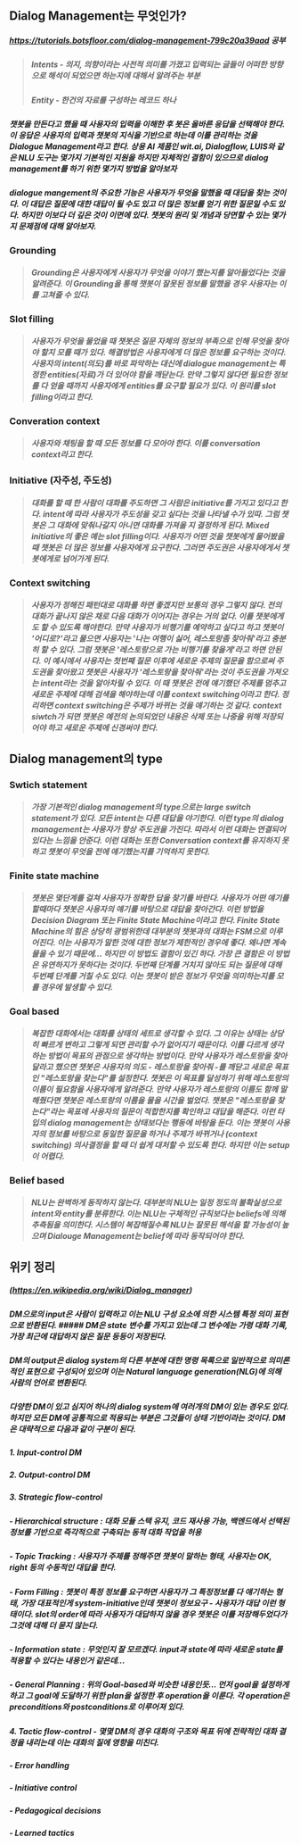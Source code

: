 
## Dialog Management는 무엇인가? 
##### https://tutorials.botsfloor.com/dialog-management-799c20a39aad 공부

> ##### Intents - 의지, 의향이라는 사전적 의미를 가졌고 입력되는 글들이 어떠한 방향으로 해석이 되었으면 하는지에 대해서 알려주는 부분
> ##### Entity - 한건의 자료를 구성하는 레코드 하나

##### 챗봇을 만든다고 했을 때 사용자의 입력을 이해한 후 봇은 올바른 응답을 선택해야 한다. 이 응답은 사용자의 입력과 챗봇의 지식을 기반으로 하는데 이를 관리하는 것을 Dialogue Management라고 한다. 상용 AI 제품인 wit.ai, Dialogflow, LUIS와 같은 NLU 도구는 몇가지 기본적인 지원을 하지만 자체적인 결함이 있으므로 dialog management를 하기 위한 몇가지 방법을 알아보자

##### dialogue mangement의 주요한 기능은 사용자가 무엇을 말했을 때 대답을 찾는 것이다. 이 대답은 질문에 대한 대답이 될 수도 있고 더 많은 정보를 얻기 위한 질문일 수도 있다. 하지만 이보다 더 깊은 것이 이면에 있다. 챗봇의 원리 및 개념과 당면할 수 있는 몇가지 문제점에 대해 알아보자.

### Grounding
> ##### Grounding은 사용자에게 사용자가 무엇을 이야기 했는지를 알아들었다는 것을 알려준다. 이 Grounding을 통해 챗봇이 잘못된 정보를 말했을 경우 사용자는 이를 고쳐줄 수 있다.

### Slot filling
> ##### 사용자가 무엇을 물었을 때 챗봇은 질문 자체의 정보의 부족으로 인해 무엇을 찾아야 할지 모를 때가 있다. 해결방법은 사용자에게 더 많은 정보를 요구하는 것이다. 사용자의 intent(의도)를 바로 파악하는 대신에 dialogue management는 특정한 entities(자료)가 더 있어야 함을 깨닫는다. 만약 그렇지 않다면 필요한 정보를 다 얻을 때까지 사용자에게 entities를 요구할 필요가 있다. 이 원리를 slot filling이라고 한다. 

### Converation context
> ##### 사용자와 채팅을 할 때 모든 정보를 다 모아야 한다. 이를 conversation context라고 한다.

### Initiative (자주성, 주도성)
> ##### 대화를 할 때 한 사람이 대화를 주도하면 그 사람은 initiative를 가지고 있다고 한다. intent에 따라 사용자가 주도성을 갖고 싶다는 것을 나타낼 수가 있따. 그럼 챗봇은 그 대화에 맞춰나갈지 아니면 대화를 가져올 지 결정하게 된다. Mixed initiative의 좋은 예는 slot filling이다. 사용자가 어떤 것을 챗봇에게 물어봤을 때 챗봇은 더 많은 정보를 사용자에게 요구한다. 그러면 주도권은 사용자에게서 챗봇에게로 넘어가게 된다.

### Context switching
> ##### 사용자가 정해진 패턴대로 대화를 하면 좋겠지만 보통의 경우 그렇지 않다. 전의 대화가 끝나지 않은 채로 다음 대화가 이어지는 경우는 거의 없다. 이를 챗봇에게도 할 수 있도록 해야한다. 만약 사용자가 비행기를 예약하고 싶다고 하고 챗봇이 '어디로?'라고 물으면 사용자는 '나는 여행이 싫어, 레스토랑좀 찾아줘'라고 충분히 할 수 있다. 그럼 챗봇은 '레스토랑으로 가는 비행기를 찾을게'라고 하면 안된다. 이 예시에서 사용자는 첫번째 질문 이후에 새로운 주제의 질문을 함으로써 주도권을 찾아왔고 챗봇은 사용자가 '레스토랑을 찾아줘'라는 것이 주도권을 가져오는 intent라는 것을 알아차릴 수 있다. 이 때 챗봇은 전에 얘기했던 주제를 멈추고 새로운 주제에 대해 검색을 해야하는데 이를 context switching이라고 한다. 정리하면 context switching은 주제가 바뀌는 것을 얘기하는 것 같다. context siwtch가 되면 챗봇은 예전의 논의되었던 내용은 삭제 또는 나중을 위해 저장되어야 하고 새로운 주제에 신경써야 한다.

## Dialog management의 type
### Swtich statement
> ##### 가장 기본적인 dialog management의 type으로는 large switch statement가 있다. 모든 intent는 다른 대답을 야기한다. 이런 type의 dialog management는 사용자가 항상 주도권을 가진다. 따라서 이런 대화는 연결되어 있다는 느낌을 안준다. 이런 대화는 또한 Conversation context를 유지하지 못하고 챗봇이 무엇을 전에 얘기했는지를 기억하지 못한다.

### Finite state machine
> ##### 챗봇은 몇단계를 걸쳐 사용자가 정확한 답을 찾기를 바란다. 사용자가 어떤 얘기를 할때마다 챗봇은 사용자의 얘기를 바탕으로 대답을 찾아간다. 이런 방법을 Decision Diagram 또는 Finite State Machine이라고 한다. Finite State Machine의 힘은 상당히 광범위한데 대부분의 챗봇과의 대화는 FSM으로 이루어진다. 이는 사용자가 말한 것에 대한 정보가 제한적인 경우에 좋다. 왜냐면 계속 물을 수 있기 때문에... 하지만 이 방법도 결함이 있긴 하다. 가장 큰 결함은 이 방법은 유연하지가 못하다는 것이다. 두번째 단계를 거치지 않아도 되는 질문에 대해 두번째 단계를 거칠 수도 있다. 이는 챗봇이 받은 정보가 무엇을 의미하는지를 모를 경우에 발생할 수 있다.

### Goal based
> ##### 복잡한 대화에서는 대화를 상태의 세트로 생각할 수 있다. 그 이유는 상태는 상당히 빠르게 변하고 그렇게 되면 관리할 수가 없어지기 때문이다. 이를 다르게 생각하는 방법이 목표의 관점으로 생각하는 방법이다. 만약 사용자가 레스토랑을 찾아달라고 했으면 챗봇은 사용자의 의도 - 레스토랑을 찾아줘 -를 깨닫고 새로운 목표인 "레스토랑을 찾는다"를 설정한다. 챗봇은 이 목표를 달성하기 위해 레스토랑의 이름이 필요함을 사용자에게 알려준다. 만약 사용자가 레스토랑의 이름도 함께 말해줬다면 챗봇은 레스토랑의 이름을 물을 시간을 벌었다. 챗봇은 "레스토랑을 찾는다"라는 목표에 사용자의 질문이 적합한지를 확인하고 대답을 해준다. 이런 타입의 dialog management는 상태보다는 행동에 바탕을 둔다. 이는 챗봇이 사용자의 정보를 바탕으로 동일한 질문을 하거나 주제가 바뀌거나 (context switching) 의사결정을 할 때 더 쉽게 대처할 수 있도록 한다. 하지만 이는 setup이 어렵다.

### Belief based
> ##### NLU는 완벽하게 동작하지 않는다. 대부분의 NLU는 일정 정도의 불확실성으로 intent와 entity를 분류한다. 이는 NLU는 구체적인 규칙보다는 beliefs에 의해 추측됨을 의미한다. 시스템이 복잡해질수록 NLU는 잘못된 해석을 할 가능성이 높으며 Dialouge Management는 belief에 따라 동작되어야 한다.


## 위키 정리
##### (https://en.wikipedia.org/wiki/Dialog_manager)
##### DM으로의 input은 사람이 입력하고 이는 NLU 구성 요소에 의한 시스템 특정 의미 표현으로 반환된다. ##### DM은 state 변수를 가지고 있는데 그 변수에는 가령 대화 기록, 가장 최근에 대답하지 않은 질문 등등이 저장된다.
##### DM의 output은 dialog system의 다른 부분에 대한 명령 목록으로 일반적으로 의미론적인 표현으로 구성되어 있으며 이는 Natural language generation(NLG)에 의해 사람의 언어로 변환된다.

##### 다양한 DM이 있고 심지어 하나의 dialog system에 여러개의 DM이 있는 경우도 있다. 하지만 모든 DM에 공통적으로 적용되는 부분은 그것들이 상태 기반이라는 것이다. DM은 대략적으로 다음과 같이 구분이 된다.

##### 1. Input-control DM
##### 2. Output-control DM
##### 3. Strategic flow-control
##### - Hierarchical structure : 대화 모듈 스택 유지, 코드 재사용 가능, 백엔드에서 선택된 정보를 기반으로 즉각적으로 구축되는 동적 대화 작업을 허용
##### - Topic Tracking : 사용자가 주제를 정해주면 챗봇이 말하는 형태, 사용자는 OK, right 등의 수동적인 대답을 한다.
##### - Form Filling : 챗봇이 특정 정보를 요구하면 사용자가 그 특정정보를 다 얘기하는 형태, 가장 대표적인게 system-initiative인데 챗봇이 정보요구 - 사용자가 대답 이런 형태이다. slot의 order에 따라 사용자가 대답하지 않을 경우 챗봇은 이를 저장해두었다가 그것에 대해 더 묻지 않는다.
##### - Information state : 무엇인지 잘 모르겠다. input과 state에 따라 새로운 state를 적용할 수 있다는 내용인거 같은데...
##### - General Planning : 위의 Goal-based와 비슷한 내용인듯... 먼저 goal을 설정하게 하고 그 goal에 도달하기 위한 plan을 설정한 후 operation을 이룬다. 각 operation은 preconditions와 postconditions로 이루어져 있다. 
##### 4. Tactic flow-control - 몇몇 DM의 경우 대화의 구조와 목표 뒤에 전략적인 대화 결정을 내리는데 이는 대화의 질에 영향을 미친다.
##### - Error handling
##### - Initiative control
##### - Pedagogical decisions
##### - Learned tactics